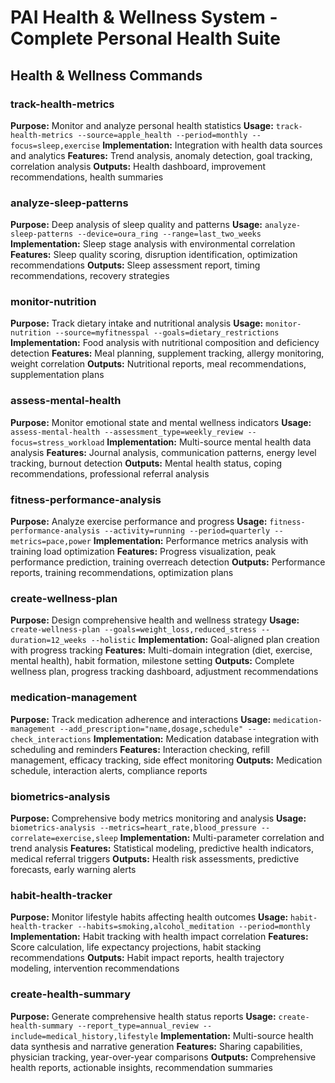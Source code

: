 # PAI Health & Wellness System - Complete Personal Health Suite

## Health & Wellness Commands

### track-health-metrics
**Purpose:** Monitor and analyze personal health statistics
**Usage:** `track-health-metrics --source=apple_health --period=monthly --focus=sleep,exercise`
**Implementation:** Integration with health data sources and analytics
**Features:** Trend analysis, anomaly detection, goal tracking, correlation analysis
**Outputs:** Health dashboard, improvement recommendations, health summaries

### analyze-sleep-patterns
**Purpose:** Deep analysis of sleep quality and patterns
**Usage:** `analyze-sleep-patterns --device=oura_ring --range=last_two_weeks`
**Implementation:** Sleep stage analysis with environmental correlation
**Features:** Sleep quality scoring, disruption identification, optimization recommendations
**Outputs:** Sleep assessment report, timing recommendations, recovery strategies

### monitor-nutrition
**Purpose:** Track dietary intake and nutritional analysis
**Usage:** `monitor-nutrition --source=myfitnesspal --goals=dietary_restrictions`
**Implementation:** Food analysis with nutritional composition and deficiency detection
**Features:** Meal planning, supplement tracking, allergy monitoring, weight correlation
**Outputs:** Nutritional reports, meal recommendations, supplementation plans

### assess-mental-health
**Purpose:** Monitor emotional state and mental wellness indicators
**Usage:** `assess-mental-health --assessment_type=weekly_review --focus=stress_workload`
**Implementation:** Multi-source mental health data analysis
**Features:** Journal analysis, communication patterns, energy level tracking, burnout detection
**Outputs:** Mental health status, coping recommendations, professional referral analysis

### fitness-performance-analysis
**Purpose:** Analyze exercise performance and progress
**Usage:** `fitness-performance-analysis --activity=running --period=quarterly --metrics=pace,power`
**Implementation:** Performance metrics analysis with training load optimization
**Features:** Progress visualization, peak performance prediction, training overreach detection
**Outputs:** Performance reports, training recommendations, optimization plans

### create-wellness-plan
**Purpose:** Design comprehensive health and wellness strategy
**Usage:** `create-wellness-plan --goals=weight_loss,reduced_stress --duration=12_weeks --holistic`
**Implementation:** Goal-aligned plan creation with progress tracking
**Features:** Multi-domain integration (diet, exercise, mental health), habit formation, milestone setting
**Outputs:** Complete wellness plan, progress tracking dashboard, adjustment recommendations

### medication-management
**Purpose:** Track medication adherence and interactions
**Usage:** `medication-management --add_prescription="name,dosage,schedule" --check_interactions`
**Implementation:** Medication database integration with scheduling and reminders
**Features:** Interaction checking, refill management, efficacy tracking, side effect monitoring
**Outputs:** Medication schedule, interaction alerts, compliance reports

### biometrics-analysis
**Purpose:** Comprehensive body metrics monitoring and analysis
**Usage:** `biometrics-analysis --metrics=heart_rate,blood_pressure --correlate=exercise,sleep`
**Implementation:** Multi-parameter correlation and trend analysis
**Features:** Statistical modeling, predictive health indicators, medical referral triggers
**Outputs:** Health risk assessments, predictive forecasts, early warning alerts

### habit-health-tracker
**Purpose:** Monitor lifestyle habits affecting health outcomes
**Usage:** `habit-health-tracker --habits=smoking,alcohol_meditation --period=monthly`
**Implementation:** Habit tracking with health impact correlation
**Features:** Score calculation, life expectancy projections, habit stacking recommendations
**Outputs:** Habit impact reports, health trajectory modeling, intervention recommendations

### create-health-summary
**Purpose:** Generate comprehensive health status reports
**Usage:** `create-health-summary --report_type=annual_review --include=medical_history,lifestyle`
**Implementation:** Multi-source health data synthesis and narrative generation
**Features:** Sharing capabilities, physician tracking, year-over-year comparisons
**Outputs:** Comprehensive health reports, actionable insights, recommendation summaries
